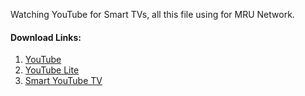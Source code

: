 
Watching YouTube for Smart TVs, all this file using for MRU Network.
#### Download Links:
1) <a href="https://github.com/riyaz0002/MRUNetwork/blob/master/YouTube.apk">YouTube</a>
2) <a href="https://github.com/riyaz0002/MRUNetwork/blob/master/YouTube%20Lite.apk">YouTube Lite</a>
3) <a href="https://github.com/riyaz0002/MRUNetwork/blob/master/Smart%20YouTube%20TV.apk">Smart YouTube TV</a>
